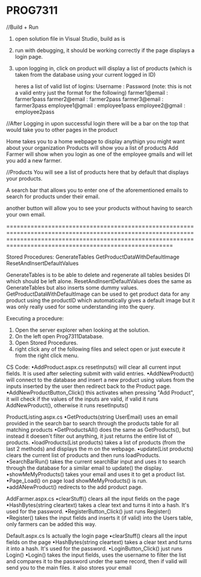 # PROG7311

//Build + Run

1. open solution file in Visual Studio, build as is
2. run with debugging, it should be working correctly if the page displays a login page.
3. upon logging in, click on product will display a list of products (which is taken from the database    using your current logged in ID)

    heres a list of valid list of logins:
	Username : Password (note: this is not a valid entry just the format for the following)
	farmer1@email : farmer1pass
	farmer2@email : farmer2pass
	farmer3@email : farmer3pass
	employee1@gmail : employee1pass
	employee2@gmail : employee2pass

//After Logging in
upon successful login there will be a bar on the top that would take you to other pages in the product

Home takes you to a home webpage to display anythign you might want about your organization
Products will show you a list of products
Add Farmer will show when you login as one of the employee gmails and will let you add a new farmer.

//Products
You will see a list of products here that by default that displays your products.

A search bar that allows you to enter one of the aforementioned emails to search for products under their email.

another button will allow you to see your products without having to search your own email.




==================================================================================================================================================================================================================

Stored Procedures:
GenerateTables
GetProductDataWithDefaultImage
ResetAndInsertDefaultValues

GenerateTables is to be able to delete and regenerate all tables besides DI which should be left alone.
ResetAndInsertDefaultValues does the same as GenerateTables but also inserts some dummy values.
GetProductDataWithDefaultImage can be used to get product data for any product using the productID which automatically gives a default image but it was only really used for some understanding into the query.

Executing a procedure:
1. Open the server explorer when looking at the solution.
2. On the left open Prog7311Database.
3. Open Stored Procedures.
4. right click any of the following files and select open or just execute it from the right click menu.


CS Code:
•AddProduct.aspx.cs
resetInputs() will clear all current input fields. It is used after selecting submit with valid entries.
•AddNewProduct() will connect to the database and insert a new product using values from the inputs inserted by the user then redirect back to the Product page.
•AddNewProductButton_Click() this activates when pressing "Add Product", it will check if the values of the inputs are valid, if valid it runs AddNewProduct(), otherwise it runs resetInputs()

ProductListing.aspx.cs
•GetProducts(string UserEmail) uses an email provided in the search bar to search through the products table for all matching products
•GetProductsAll() does the same as GetProducts(), but instead it doesen't filter out anything, it just returns the entire list of products.
•loadProducts(List<Product> products) takes a list of products (from the last 2 methods) and displays the m on the webpage.
•update(List<Product> products) clears the current list of products and then runs loadProducts.
•SearchBarRun() takes the current searchBar input and uses it to search through the database for a similar email to update() the display.
•showMeMyProducts() takes your email and uses it to get a product list.
•Page_Load() on page load showMeMyProducts() is run.
•addANewProduct() redirects to the add product page.

AddFarmer.aspx.cs
•clearStuff() clears all the input fields on the page
•HashBytes(string cleartext) takes a clear text and turns it into a hash. It's used for the password.
•RegisterButton_Click() just runs Register()
•Register() takes the input fields and inserts it (if valid) into the Users table, only farmers can be added this way.

Default.aspx.cs
Is actually the login page
•clearStuff() clears all the input fields on the page
•HashBytes(string cleartext) takes a clear text and turns it into a hash. It's used for the password.
•LoginButton_Click() just runs Login()
•Login() takes the input fields, uses the username to filter the list and compares it to the password under the same record, then if valid will send you to the main files. it also stores your email

